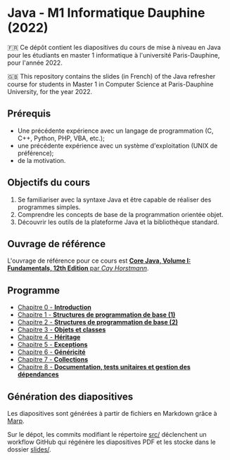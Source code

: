 # Java - M1 Informatique Dauphine (2022)

🇫🇷 Ce dépôt contient les diapositives du cours de mise à niveau en Java pour les étudiants en master 1 informatique à l'université Paris-Dauphine, pour l'année 2022.

🇬🇧 This repository contains the slides (in French) of the Java refresher course for students in Master 1 in Computer Science at Paris-Dauphine University, for the year 2022.

## Prérequis

* Une précédente expérience avec un langage de programmation (C, C++, Python, PHP, VBA, etc.);
* une précédente expérience avec un système d'exploitation (UNIX de préférence);
* de la motivation.

## Objectifs du cours

1. Se familiariser avec la syntaxe Java et être capable de réaliser des programmes simples.
2. Comprendre les concepts de base de la programmation orientée objet.
3. Découvrir les outils de la plateforme Java et la bibliothèque standard.

## Ouvrage de référence

L'ouvrage de référence pour ce cours est [**Core Java, Volume I: Fundamentals, 12th Edition** par *Cay Horstmann*](https://horstmann.com/corejava/).

## Programme

* [Chapitre 0 - **Introduction**](./slides/0_introduction.pdf)
* [Chapitre 1 - **Structures de programmation de base (1)**](./slides/1_bases.pdf)
* [Chapitre 2 - **Structures de programmation de base (2)**](./slides/2_bases.pdf)
* [Chapitre 3 - **Objets et classes**](./slides/3_objets.pdf)
* [Chapitre 4 - **Héritage**](./slides/4_heritage.pdf)
* [Chapitre 5 - **Exceptions**](./slides/5_exceptions.pdf)
* [Chapitre 6 - **Généricité**](./slides/6_genericite.pdf)
* [Chapitre 7 - **Collections**](./slides/7_collections.pdf)
* [Chapitre 8 - **Documentation, tests unitaires et gestion des dépendances**](./slides/8_tests.pdf)

## Génération des diapositives

Les diapositives sont générées à partir de fichiers en Markdown grâce à [Marp](https://marp.app/). 

Sur le dépot, les commits modifiant le répertoire [src/](./src/) déclenchent un workflow GitHub qui régénère les diapositives PDF et les stocke dans le dossier [slides/](./slides/).


